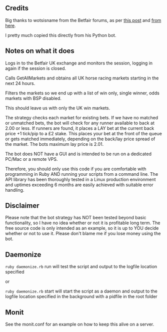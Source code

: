 Credits
-------
Big thanks to wotsisname from the Betfair forums, as per [this post](http://forum.bdp.betfair.com/showthread.php?p=6117#post6117)
and [from here](http://bespokebots.com/betfair_bots.php).

I pretty much copied this directly from his Python bot.


Notes on what it does
---------------------

Logs in to the Betfair UK exchange and monitors the session, logging in again if the session is closed.

Calls GetAllMarkets and obtains all UK horse racing markets starting in the next 24 hours.

Filters the markets so we end up with a list of win only, single winner, odds markets with BSP disabled. 

This should leave us with only the UK win markets.

The strategy checks each market for existing bets. 
If we have no matched or unmatched bets, the bot will check for any runner available to back at 2.00 or less. 
If runners are found, it places a LAY bet at the current back price +1 tick/pip to a £2 stake. 
This places your bet at the front of the queue or gets matched immediately, depending on the back/lay price spread of the market. 
The bots maximum lay price is 2.01.

The bot does NOT have a GUI and is intended to be run on a dedicated PC/Mac or a remote VPS.
 
Therefore, you should only use this code if you are comfortable with programming in Ruby AND running your scripts from a command line. 
The API library has been thoroughly tested in a Linux production environment and uptimes exceeding 6 months are easily achieved with suitable error handling.


Disclaimer
----------
Please note that the bot strategy has NOT been tested beyond basic functionality, so I have no idea whether or not it is profitable long term. 
The free source code is only intended as an example, so it is up to YOU decide whether or not to use it. 
Please don't blame me if you lose money using the bot.


Daemonize
----------

`ruby daemonize.rb` run will test the script and output to the logfile location specified

or 

`ruby daemonize.rb` start will start the script as a daemon  and output to the logfile location specified in the background with a pidfile in the root folder


Monit
-----
See the monit.conf for an example on how to keep this alive on a server.
